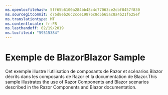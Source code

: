 ```yaml
---
ms.openlocfilehash: 5ff65b6100a284bb48c4c77063ce2cbf0457f830
ms.sourcegitcommit: d75d8eb26c2cce19876c8d5b65ac8a4b21f625ef
ms.translationtype: MT
ms.contentlocale: fr-FR
ms.lasthandoff: 02/19/2019
ms.locfileid: "59515384"
---
```

# <a name="blazor-sample"></a><span data-ttu-id="fa229-101">Exemple de Blazor</span><span class="sxs-lookup"><span data-stu-id="fa229-101">Blazor Sample</span></span>

<span data-ttu-id="fa229-102">Cet exemple illustre l’utilisation de composants de Razor et scénarios Blazor décrits dans les composants de Razor et la documentation de Blazor.</span><span class="sxs-lookup"><span data-stu-id="fa229-102">This sample illustrates the use of Razor Components and Blazor scenarios described in the Razor Components and Blazor documentation.</span></span>
